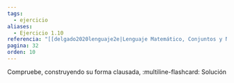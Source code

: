 ```yaml
---
tags:
  - ejercicio
aliases:
  - Ejercicio 1.10
referencia: "[[delgado2020lenguaje2e|Lenguaje Matemático, Conjuntos y Números (2a ed)]]"
pagina: 32
orden: 10
---
```

Compruebe, construyendo su forma clausada, 
:multiline-flashcard:
Solución
